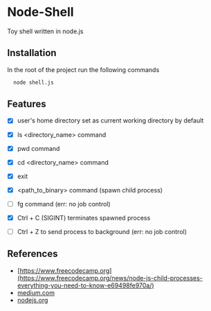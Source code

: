 # Node-Shell
Toy shell written in node.js

## Installation

In the root of the project run the following commands

```bash
  node shell.js
```

## Features

- [x] user's home directory set as current working directory by default
- [x] ls <directory_name> command
- [x] pwd command
- [x] cd <directory_name> command
- [x] exit 
- [x] <path_to_binary> <args> command (spawn child process)
- [ ] fg <pid> command (err: no job control)
- [x] Ctrl + C (SIGINT) terminates spawned process 
- [ ] Ctrl + Z to send process to background (err: no job control) 


## References

- [https://www.freecodecamp.org](https://www.freecodecamp.org/news/node-js-child-processes-everything-you-need-to-know-e69498fe970a/)
- [medium.com](https://medium.com/@gkverma1094/child-process-in-nodejs-b2cd17c76830)
- [nodejs.org](https://nodejs.org/api/process.html)